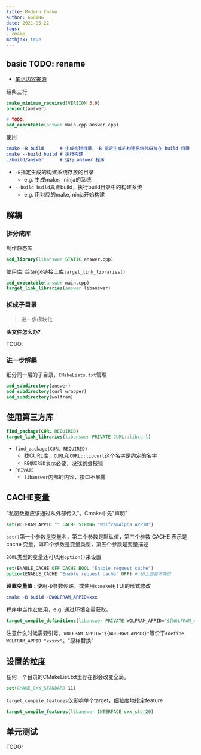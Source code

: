 ```yaml
---
title: Modern Cmake
author: 66RING
date: 2021-05-22
tags: 
- cmake
mathjax: true
---
```



## basic TODO: rename

- [笔记内容来源](https://github.com/richardchien/modern-cmake-by-example)

经典三行

```cmake
cmake_minimum_required(VERSION 3.9)
project(answer)

# TODO: 
add_executable(answer main.cpp answer.cpp)
```

使用

```cmake
cmake -B build      # 生成构建目录，-B 指定生成的构建系统代码放在 build 目录
cmake --build build # 执行构建
./build/answer      # 运行 answer 程序
```

- `-B`指定生成的构建系统存放的目录
	* e.g. 生成make，ninja的系统
- `--build build`真正build，执行build目录中的构建系统
	* e.g. 用对应的make, ninja开始构建


## 解耦

### 拆分成库

制作静态库

```cmake
add_library(libanswer STATIC answer.cpp)
```

使用库: 给targe链接上库`target_link_libraries()`

```cmake
add_executable(answer main.cpp)
target_link_libraries(answer libanswer)
```

### 拆成子目录

> 进一步模块化

**头文件怎么办?**

TODO:


### 进一步解耦

细分同一层的子目录，`CMakeLists.txt`管理

```cmake
add_subdirectory(answer)
add_subdirectory(curl_wrapper)
add_subdirectory(wolfram)
```

## 使用第三方库

```cmake
find_package(CURL REQUIRED)
target_link_libraries(libanswer PRIVATE CURL::libcurl)
```

- `find_package(CURL REQUIRED)`
	* 找CURL库，`CURL`和`CURL::libcurl`这个名字是约定的名字
	* `REQUIRED`表示必要，没找到会报错
- `PRIVATE`
	* `libanswer`内部的内容，接口不暴露


## CACHE变量

"私密数据应该通过从外部传入"。Cmake中先"声明"

```cmake
set(WOLFRAM_APPID "" CACHE STRING "WolframAlpha APPID")
```

`set()`第一个参数是变量名，第二个参数是默认值，第三个参数 CACHE 表示是 cache 变量，第四个参数是变量类型，第五个参数是变量描述

`BOOL`类型的变量还可以用`option()`来设置

```cmake
set(ENABLE_CACHE OFF CACHE BOOL "Enable request cache")
option(ENABLE_CACHE "Enable request cache" OFF) # 和上面基本等价
```

**设置变量值** : 使用`-D`参数传递，或使用`ccmake`用TUI的形式修改

```cmake
cmake -B build -DWOLFRAM_APPID=xxx
```

程序中当作宏使用，e.g. 通过环境变量获取。

```cmake
target_compile_definitions(libanswer PRIVATE WOLFRAM_APPID="${WOLFRAM_APPID}")
```

注意什么时候需要引号，`WOLFRAM_APPID="${WOLFRAM_APPID}"`等价于`#define WOLFRAM_APPID "xxxxx"`。"原样替换"


## 设置的粒度

任何一个目录的CMakeList.txt里存在都会改变全局。

```cmake
set(CMAKE_CXX_STANDARD 11)
```

`target_compile_features`仅影响单个target，细粒度地指定feature

```cmake
target_compile_features(libanswer INTERFACE cxx_std_20)
```

## 单元测试

TODO:
